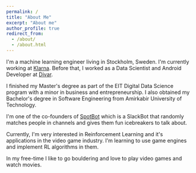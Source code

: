 ```yaml
---
permalink: /
title: "About Me"
excerpt: "About me"
author_profile: true
redirect_from: 
  - /about/
  - /about.html
---
```


I'm a machine learning engineer living in Stockholm, Sweden. I'm currently working at [Klarna](https://divar.ir/). Before that, I worked as a Data Scientist and Android Developer at [Divar](https://divar.ir/).

I finished my Master's degree as part of the EIT Digital Data Science program with a minor in business and entrepreneurship. I also obtained my Bachelor's degree in Software Engineering from Amirkabir University of Technology.

I'm one of the co-founders of [SpotBot](https://spotbot-dev.slack.com/apps/A013AM33ADB-spotbot?tab=more_info) which is a SlackBot that randomly matches people in channels and gives them fun icebreakers to talk about.

Currently, I'm very interested in Reinforcement Learning and it's applications in the video game industry. I'm learning to use game engines and implement RL algorithms in them.

In my free-time I like to go bouldering and love to play video games and watch movies.  